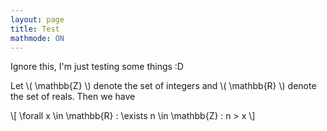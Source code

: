```yaml
---
layout: page
title: Test
mathmode: ON
---
```


Ignore this, I'm just testing some things :D

Let \\( \mathbb{Z} \\) denote the set of integers and \\( \mathbb{R} \\) denote the set of reals. Then we have

\\[ \forall x \in \mathbb{R} : \exists n \in \mathbb{Z} : n > x \\]